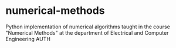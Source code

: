 # numerical-methods

Python implementation of numerical algorithms taught in the course "Numerical Methods" at the department of Electrical and Computer Engineering AUTH